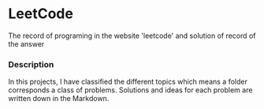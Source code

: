 # LeetCode
The record of programing in the website 'leetcode' and solution of record of the answer

### Description

In this projects, I have classified the different topics which means a folder corresponds a class of problems. Solutions and ideas for each problem are written down in the Markdown.
